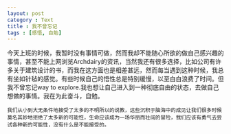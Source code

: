 ```yaml
---
layout: post
category : Text
title : 我不曾忘记
tags : [感悟, 自勉]
---
```

今天上班的时候，我暂时没有事情可做，然而我却不能随心所欲的做自己感兴趣的事情，甚至不能上网浏览Archdairy的资讯，当然我还有很多选择，比如公司有许多关于建筑设计的书，而我在这方面也是相差甚远，然而每当遇到这种时候，我总有坐如针毡的感觉。有些时候自己的悟性总是特别缓慢，以至白白浪费了时间。但我不曾忘记way to explore.我也想让自己进入到一种彻底自由的状态，去做自己想做的事情。我在为此奋斗，自勉。

	我们从小到大无条件地接受了太多的不明所以的说教，这些沉积于脑海中的成见让我们很多时候莫名其妙地拒绝了太多新的可能性，生命应该成为一场华丽而壮阔的冒险，我们应该有勇气去尝试各种新的可能性，没有什么是不能接受的。
